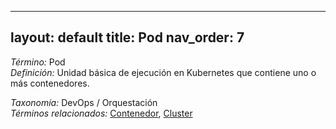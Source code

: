 
---
layout: default
title: Pod
nav_order: 7
---

*Término:* Pod  
*Definición:* Unidad básica de ejecución en Kubernetes que contiene uno o más contenedores.

*Taxonomía:* DevOps / Orquestación  
*Términos relacionados:* [Contenedor](https://maleniski.github.io/diccionario-angl-tec-mx/docs/alfabeticamente/C/contenedor/), [Cluster](https://maleniski.github.io/diccionario-angl-tec-mx/docs/alfabeticamente/C/cluster/)
